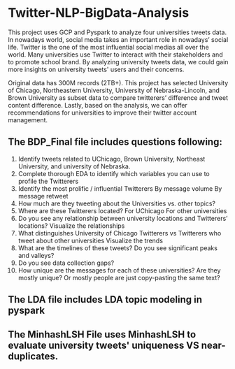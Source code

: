 # Twitter-NLP-BigData-Analysis
This project uses GCP and Pyspark to analyze four universities tweets data. In nowadays world, social media takes an important role in nowadays’ social life. Twitter is the one of the most influential social medias all over the world.  Many universities use Twitter to interact with their stakeholders and to promote school brand. By analyzing university tweets data, we could gain more insights on university tweets' users and their concerns. 

Original data has 300M records (2TB+). This project has selected University of Chicago, Northeastern University, University of Nebraska-Lincoln, and Brown University as subset data to compare twitterers’ difference and tweet content difference. Lastly, based on the analysis, we can offer recommendations for universities to improve their twitter account management.


## The BDP_Final file includes questions following: 

1. Identify tweets related to UChicago, Brown University, Northeast University, and university of Nebraska.
2. Complete thorough EDA to identify which variables you can use to profile the Twitterers
3. Identify the most prolific / influential Twitterers
    By message volume
    By message retweet
4. How much are they tweeting about the Universities vs. other topics?
5. Where are these Twitterers located?
    For UChicago
    For other universities
6. Do you see any relationship between university locations and Twitterers’ locations?
    Visualize the relationships
7. What distinguishes University of Chicago Twitterers vs Twitterers who tweet about other universities
    Visualize the trends
8. What are the timelines of these tweets? Do you see significant peaks and valleys?
9. Do you see data collection gaps?
10. How unique are the messages for each of these universities?
    Are they mostly unique? Or mostly people are just copy-pasting the same text?

## The LDA file includes LDA topic modeling in pyspark
## The MinhashLSH File uses MinhashLSH to evaluate university tweets' uniqueness VS near-duplicates. 

